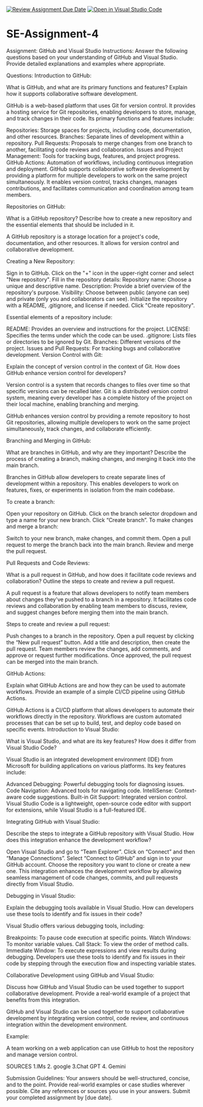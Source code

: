 [![Review Assignment Due Date](https://classroom.github.com/assets/deadline-readme-button-22041afd0340ce965d47ae6ef1cefeee28c7c493a6346c4f15d667ab976d596c.svg)](https://classroom.github.com/a/GvXCZgfk)
[![Open in Visual Studio Code](https://classroom.github.com/assets/open-in-vscode-2e0aaae1b6195c2367325f4f02e2d04e9abb55f0b24a779b69b11b9e10269abc.svg)](https://classroom.github.com/online_ide?assignment_repo_id=15359421&assignment_repo_type=AssignmentRepo)
# SE-Assignment-4
Assignment: GitHub and Visual Studio
Instructions:
Answer the following questions based on your understanding of GitHub and Visual Studio. Provide detailed explanations and examples where appropriate.

Questions:
Introduction to GitHub:

What is GitHub, and what are its primary functions and features? Explain how it supports collaborative software development.

GitHub is a web-based platform that uses Git for version control. It provides a hosting service for Git repositories, enabling developers to store, manage, and track changes in their code. Its primary functions and features include:

Repositories: Storage spaces for projects, including code, documentation, and other resources.
Branches: Separate lines of development within a repository.
Pull Requests: Proposals to merge changes from one branch to another, facilitating code reviews and collaboration.
Issues and Project Management: Tools for tracking bugs, features, and project progress.
GitHub Actions: Automation of workflows, including continuous integration and deployment.
GitHub supports collaborative software development by providing a platform for multiple developers to work on the same project simultaneously. It enables version control, tracks changes, manages contributions, and facilitates communication and coordination among team members.

Repositories on GitHub:

What is a GitHub repository? Describe how to create a new repository and the essential elements that should be included in it.

A GitHub repository is a storage location for a project's code, documentation, and other resources. It allows for version control and collaborative development.

Creating a New Repository:

Sign in to GitHub.
Click on the "+" icon in the upper-right corner and select "New repository".
Fill in the repository details:
Repository name: Choose a unique and descriptive name.
Description: Provide a brief overview of the repository's purpose.
Visibility: Choose between public (anyone can see) and private (only you and collaborators can see).
Initialize the repository with a README, .gitignore, and license if needed.
Click "Create repository".

Essential elements of a repository include:

README: Provides an overview and instructions for the project.
LICENSE: Specifies the terms under which the code can be used.
.gitignore: Lists files or directories to be ignored by Git.
Branches: Different versions of the project.
Issues and Pull Requests: For tracking bugs and collaborative development.
Version Control with Git:

Explain the concept of version control in the context of Git. How does GitHub enhance version control for developers?

Version control is a system that records changes to files over time so that specific versions can be recalled later. Git is a distributed version control system, meaning every developer has a complete history of the project on their local machine, enabling branching and merging.

GitHub enhances version control by providing a remote repository to host Git repositories, allowing multiple developers to work on the same project simultaneously, track changes, and collaborate efficiently.

Branching and Merging in GitHub:

What are branches in GitHub, and why are they important? Describe the process of creating a branch, making changes, and merging it back into the main branch.

Branches in GitHub allow developers to create separate lines of development within a repository. This enables developers to work on features, fixes, or experiments in isolation from the main codebase.

To create a branch:

Open your repository on GitHub.
Click on the branch selector dropdown and type a name for your new branch.
Click “Create branch”.
To make changes and merge a branch:

Switch to your new branch, make changes, and commit them.
Open a pull request to merge the branch back into the main branch.
Review and merge the pull request.

Pull Requests and Code Reviews:

What is a pull request in GitHub, and how does it facilitate code reviews and collaboration? Outline the steps to create and review a pull request.

A pull request is a feature that allows developers to notify team members about changes they've pushed to a branch in a repository. It facilitates code reviews and collaboration by enabling team members to discuss, review, and suggest changes before merging them into the main branch.

Steps to create and review a pull request:

Push changes to a branch in the repository.
Open a pull request by clicking the “New pull request” button.
Add a title and description, then create the pull request.
Team members review the changes, add comments, and approve or request further modifications.
Once approved, the pull request can be merged into the main branch.

GitHub Actions:

Explain what GitHub Actions are and how they can be used to automate workflows. Provide an example of a simple CI/CD pipeline using GitHub Actions.

GitHub Actions is a CI/CD platform that allows developers to automate their workflows directly in the repository. Workflows are custom automated processes that can be set up to build, test, and deploy code based on specific events.
Introduction to Visual Studio:

What is Visual Studio, and what are its key features? How does it differ from Visual Studio Code?

Visual Studio is an integrated development environment (IDE) from Microsoft for building applications on various platforms. Its key features include:

Advanced Debugging: Powerful debugging tools for diagnosing issues.
Code Navigation: Advanced tools for navigating code.
IntelliSense: Context-aware code suggestions.
Built-in Git Support: Integrated version control.
Visual Studio Code is a lightweight, open-source code editor with support for extensions, while Visual Studio is a full-featured IDE.

Integrating GitHub with Visual Studio:

Describe the steps to integrate a GitHub repository with Visual Studio. How does this integration enhance the development workflow?

Open Visual Studio and go to “Team Explorer”.
Click on “Connect” and then “Manage Connections”.
Select “Connect to GitHub” and sign in to your GitHub account.
Choose the repository you want to clone or create a new one.
This integration enhances the development workflow by allowing seamless management of code changes, commits, and pull requests directly from Visual Studio.

Debugging in Visual Studio:

Explain the debugging tools available in Visual Studio. How can developers use these tools to identify and fix issues in their code?

Visual Studio offers various debugging tools, including:

Breakpoints: To pause code execution at specific points.
Watch Windows: To monitor variable values.
Call Stack: To view the order of method calls.
Immediate Window: To execute expressions and view results during debugging.
Developers use these tools to identify and fix issues in their code by stepping through the execution flow and inspecting variable states.

Collaborative Development using GitHub and Visual Studio:

Discuss how GitHub and Visual Studio can be used together to support collaborative development. Provide a real-world example of a project that benefits from this integration.

GitHub and Visual Studio can be used together to support collaborative development by integrating version control, code review, and continuous integration within the development environment.

Example:

A team working on a web application can use GitHub to host the repository and manage version control.



SOURCES
1.lMs
2. google
3.Chat GPT
4. Gemini


Submission Guidelines:
Your answers should be well-structured, concise, and to the point.
Provide real-world examples or case studies wherever possible.
Cite any references or sources you use in your answers.
Submit your completed assignment by [due date].
